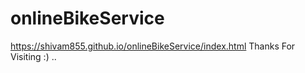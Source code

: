 # onlineBikeService 

https://shivam855.github.io/onlineBikeService/index.html 
Thanks For Visiting :) ..

